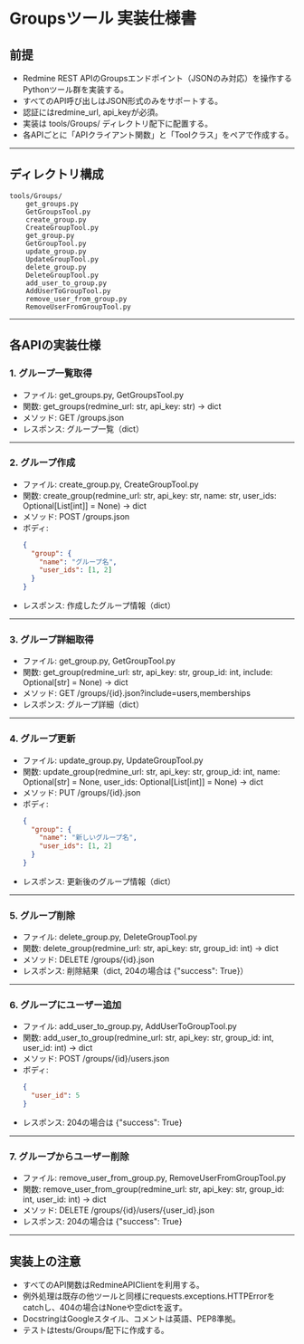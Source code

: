 # Groupsツール 実装仕様書

## 前提

- Redmine REST APIのGroupsエンドポイント（JSONのみ対応）を操作するPythonツール群を実装する。
- すべてのAPI呼び出しはJSON形式のみをサポートする。
- 認証にはredmine_url, api_keyが必須。
- 実装は tools/Groups/ ディレクトリ配下に配置する。
- 各APIごとに「APIクライアント関数」と「Toolクラス」をペアで作成する。

---

## ディレクトリ構成

```
tools/Groups/
    get_groups.py
    GetGroupsTool.py
    create_group.py
    CreateGroupTool.py
    get_group.py
    GetGroupTool.py
    update_group.py
    UpdateGroupTool.py
    delete_group.py
    DeleteGroupTool.py
    add_user_to_group.py
    AddUserToGroupTool.py
    remove_user_from_group.py
    RemoveUserFromGroupTool.py
```

---

## 各APIの実装仕様

### 1. グループ一覧取得

- ファイル: get_groups.py, GetGroupsTool.py
- 関数: get_groups(redmine_url: str, api_key: str) -> dict
- メソッド: GET /groups.json
- レスポンス: グループ一覧（dict）

---

### 2. グループ作成

- ファイル: create_group.py, CreateGroupTool.py
- 関数: create_group(redmine_url: str, api_key: str, name: str, user_ids: Optional[List[int]] = None) -> dict
- メソッド: POST /groups.json
- ボディ: 
  ```json
  {
    "group": {
      "name": "グループ名",
      "user_ids": [1, 2]
    }
  }
  ```
- レスポンス: 作成したグループ情報（dict）

---

### 3. グループ詳細取得

- ファイル: get_group.py, GetGroupTool.py
- 関数: get_group(redmine_url: str, api_key: str, group_id: int, include: Optional[str] = None) -> dict
- メソッド: GET /groups/{id}.json?include=users,memberships
- レスポンス: グループ詳細（dict）

---

### 4. グループ更新

- ファイル: update_group.py, UpdateGroupTool.py
- 関数: update_group(redmine_url: str, api_key: str, group_id: int, name: Optional[str] = None, user_ids: Optional[List[int]] = None) -> dict
- メソッド: PUT /groups/{id}.json
- ボディ: 
  ```json
  {
    "group": {
      "name": "新しいグループ名",
      "user_ids": [1, 2]
    }
  }
  ```
- レスポンス: 更新後のグループ情報（dict）

---

### 5. グループ削除

- ファイル: delete_group.py, DeleteGroupTool.py
- 関数: delete_group(redmine_url: str, api_key: str, group_id: int) -> dict
- メソッド: DELETE /groups/{id}.json
- レスポンス: 削除結果（dict, 204の場合は {"success": True}）

---

### 6. グループにユーザー追加

- ファイル: add_user_to_group.py, AddUserToGroupTool.py
- 関数: add_user_to_group(redmine_url: str, api_key: str, group_id: int, user_id: int) -> dict
- メソッド: POST /groups/{id}/users.json
- ボディ: 
  ```json
  {
    "user_id": 5
  }
  ```
- レスポンス: 204の場合は {"success": True}

---

### 7. グループからユーザー削除

- ファイル: remove_user_from_group.py, RemoveUserFromGroupTool.py
- 関数: remove_user_from_group(redmine_url: str, api_key: str, group_id: int, user_id: int) -> dict
- メソッド: DELETE /groups/{id}/users/{user_id}.json
- レスポンス: 204の場合は {"success": True}

---

## 実装上の注意

- すべてのAPI関数はRedmineAPIClientを利用する。
- 例外処理は既存の他ツールと同様にrequests.exceptions.HTTPErrorをcatchし、404の場合はNoneや空dictを返す。
- DocstringはGoogleスタイル、コメントは英語、PEP8準拠。
- テストはtests/Groups/配下に作成する。
